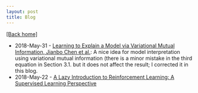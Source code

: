 ```yaml
---
layout: post 
title: Blog 
---  
```

[[Back home]](https://thanhnguyentang.github.io/)   
* 2018-May-31 - [Learning to Explain a Model via Variational Mutual Information, Jianbo Chen et al.](https://thanhnguyentang.github.io/blogs/l2x.pdf): A nice idea for model interpretation using variational mutual information (there is a minor mistake in the third equation in Section 3.1. but it does not affect the result; I corrected it in this blog.    
* 2018-May-22 - [A Lazy Introduction to Reinforcement Learning: A Supervised Learning Perspective](https://thanhnguyentang.github.io/blogs/rl_intro.pdf) 
